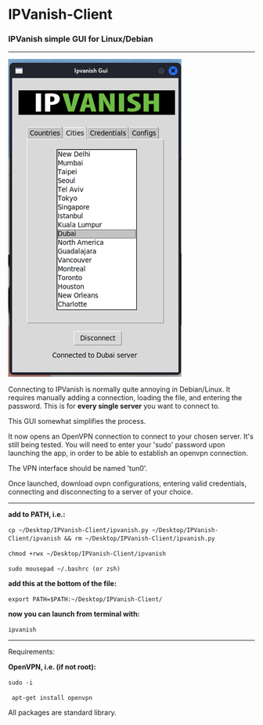# IPVanish-Client

### IPVanish simple GUI for Linux/Debian

-----------------------------------------------------------------------

![Alt text](assets/screenshot.png "Ipvanish GUI running on Kali")

Connecting to IPVanish is normally quite annoying in Debian/Linux. It requires manually adding a connection, loading the file, and entering the password. This is for **every single server** you want to connect to.

This GUI somewhat simplifies the process.

It now opens an OpenVPN connection to connect to your chosen server. It's still being tested. You will need to enter your 'sudo' password upon launching the app, in order to be able to establish an openvpn connection.

The VPN interface should be named 'tun0'. 

Once launched, download ovpn configurations, entering valid credentials, connecting and disconnecting to a server of your choice.

----------------------------------------------------------------------------------------------------
**add to PATH, i.e.:**

```cp ~/Desktop/IPVanish-Client/ipvanish.py ~/Desktop/IPVanish-Client/ipvanish && rm ~/Desktop/IPVanish-Client/ipvanish.py```

```chmod +rwx ~/Desktop/IPVanish-Client/ipvanish```

```sudo mousepad ~/.bashrc (or zsh)```

**add this at the bottom of the file:**

```export PATH=$PATH:~/Desktop/IPVanish-Client/```

**now you can launch from terminal with:**

```ipvanish```

---------------------------------------------------------------------------------------------------

Requirements: 

**OpenVPN, i.e. (if not root):**

``` sudo -i ```

``` apt-get install openvpn```

All packages are standard library.




